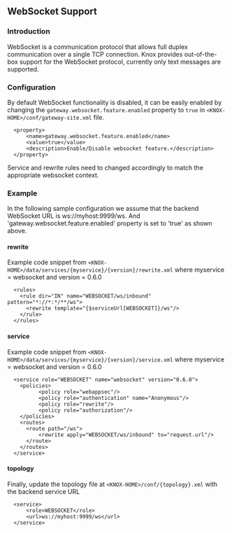 <!--
   Licensed to the Apache Software Foundation (ASF) under one or more
   contributor license agreements.  See the NOTICE file distributed with
   this work for additional information regarding copyright ownership.
   The ASF licenses this file to You under the Apache License, Version 2.0
   (the "License"); you may not use this file except in compliance with
   the License.  You may obtain a copy of the License at

       https://www.apache.org/licenses/LICENSE-2.0

   Unless required by applicable law or agreed to in writing, software
   distributed under the License is distributed on an "AS IS" BASIS,
   WITHOUT WARRANTIES OR CONDITIONS OF ANY KIND, either express or implied.
   See the License for the specific language governing permissions and
   limitations under the License.
-->

## WebSocket Support ##

### Introduction

WebSocket is a communication protocol that allows full duplex communication over a single TCP connection.
Knox provides out-of-the-box support for the WebSocket protocol, currently only text messages are supported.

### Configuration ###

By default WebSocket functionality is disabled, it can be easily enabled by changing the `gateway.websocket.feature.enabled` property to `true` in `<KNOX-HOME>/conf/gateway-site.xml` file.  

      <property>
          <name>gateway.websocket.feature.enabled</name>
          <value>true</value>
          <description>Enable/Disable websocket feature.</description>
      </property>

Service and rewrite rules need to changed accordingly to match the appropriate websocket context.

### Example ###

In the following sample configuration we assume that the backend WebSocket URL is ws://myhost:9999/ws. And 'gateway.websocket.feature.enabled' property is set to 'true' as shown above.

#### rewrite ####

Example code snippet from `<KNOX-HOME>/data/services/{myservice}/{version}/rewrite.xml` where myservice = websocket and version = 0.6.0

      <rules>
        <rule dir="IN" name="WEBSOCKET/ws/inbound" pattern="*://*:*/**/ws">
          <rewrite template="{$serviceUrl[WEBSOCKET]}/ws"/>
        </rule>
      </rules>

#### service ####

Example code snippet from `<KNOX-HOME>/data/services/{myservice}/{version}/service.xml` where myservice = websocket and version = 0.6.0

      <service role="WEBSOCKET" name="websocket" version="0.6.0">
        <policies>
              <policy role="webappsec"/>
              <policy role="authentication" name="Anonymous"/>
              <policy role="rewrite"/>
              <policy role="authorization"/>
        </policies>
        <routes>
          <route path="/ws">
              <rewrite apply="WEBSOCKET/ws/inbound" to="request.url"/>
          </route>
        </routes>
      </service>

#### topology ####

Finally, update the topology file at `<KNOX-HOME>/conf/{topology}.xml`  with the backend service URL

      <service>
          <role>WEBSOCKET</role>
          <url>ws://myhost:9999/ws</url>
      </service>
